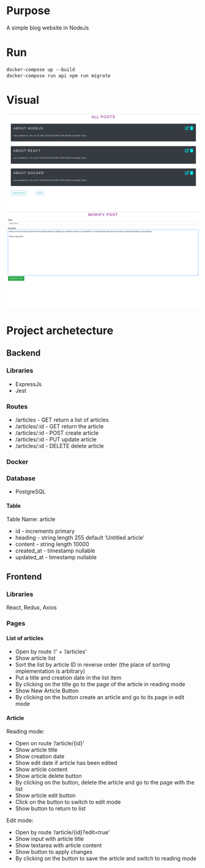 # Purpose

A simple blog website in NodeJs

# Run

```
docker-compose up --build
docker-compose run api npm run migrate
```
# Visual

![Home page](home.png)
![Update page](update.png)

# Project archetecture

## Backend

### Libraries

- ExpressJs
- Jest

### Routes

- /articles - GET return a list of articles
- /articles/:id - GET return the article
- /articles/:id - POST create article
- /articles/:id - PUT update article
- /articles/:id - DELETE delete article

### Docker

### Database

- PostgreSQL

#### Table

Table Name: article

- id - increments primary
- heading - string length 255 default ‘Untitled article’
- content - string length 10000
- created_at - timestamp nullable
- updated_at - timestamp nullable

## Frontend

### Libraries

React, Redux, Axios

### Pages

#### List of articles

- Open by route ‘/’ + ‘/articles’
- Show article list
- Sort the list by article ID in reverse order (the place of sorting implementation is arbitrary)
- Put a title and creation date in the list item
- By clicking on the title go to the page of the article in reading mode
- Show New Article Button
- By clicking on the button create an article and go to its page in edit mode

#### Article

Reading mode:

- Open on route ‘/article/{id}’
- Show article title
- Show creation date
- Show edit date if article has been edited
- Show article content
- Show article delete button
- By clicking on the button, delete the article and go to the page with the list
- Show article edit button
- Click on the button to switch to edit mode
- Show button to return to list

Edit mode:

- Open by route ‘/article/{id}?edit=true’
- Show input with article title
- Show textarea with article content
- Show button to apply changes
- By clicking on the button to save the article and switch to reading mode
